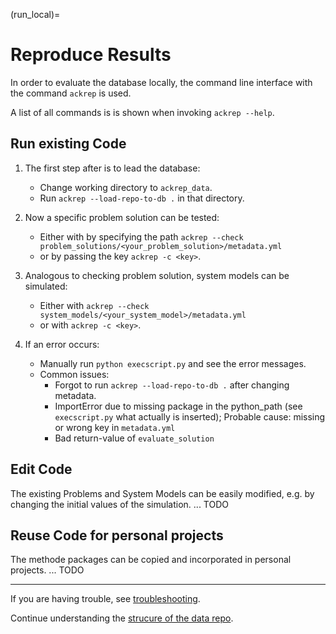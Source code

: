 (run_local)=
# Reproduce Results

In order to evaluate the database locally, the command line interface with the command `ackrep` is used.

A list of all commands is is shown when invoking `ackrep --help`.
## Run existing Code

1. The first step after is to lead the database:
    - Change working directory to `ackrep_data`.
    - Run `ackrep --load-repo-to-db .` in that directory.

2. Now a specific problem solution can be tested: 
    - Either with by specifying the path `ackrep --check problem_solutions/<your_problem_solution>/metadata.yml`
    - or by passing the key `ackrep -c <key>`.
3. Analogous to checking problem solution, system models can be simulated:
    - Either with `ackrep --check system_models/<your_system_model>/metadata.yml`
    - or with `ackrep -c <key>`.

4. If an error occurs:
    - Manually run `python execscript.py` and see the error messages.
    - Common issues:
        - Forgot to run `ackrep --load-repo-to-db .` after changing metadata.
        - ImportError due to missing package in the python_path (see `execscript.py` what actually is inserted); Probable cause: missing or wrong key in `metadata.yml`
        - Bad return-value of `evaluate_solution`

## Edit Code
The existing Problems and System Models can be easily modified, e.g. by changing the initial values of the simulation.
...
TODO
## Reuse Code for personal projects
The methode packages can be copied and incorporated in personal projects.
...
TODO

---
If you are having trouble, see [troubleshooting](troubleshooting_users).

Continue understanding the [strucure of the data repo](ref_data_structure).

